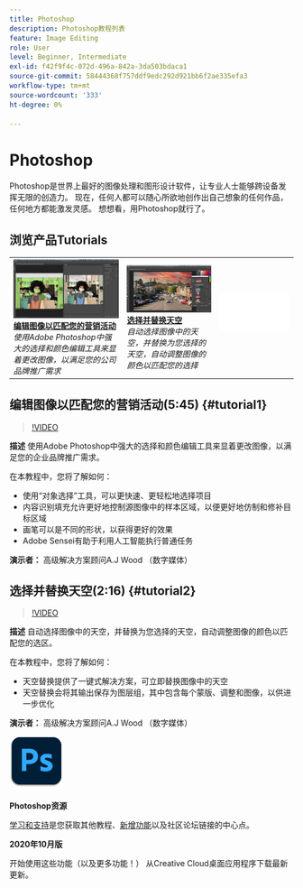```yaml
---
title: Photoshop
description: Photoshop教程列表
feature: Image Editing
role: User
level: Beginner, Intermediate
exl-id: f42f9f4c-072d-496a-842a-3da503bdaca1
source-git-commit: 58444368f757ddf9edc292d921bb6f2ae335efa3
workflow-type: tm+mt
source-wordcount: '333'
ht-degree: 0%

---
```


# Photoshop

Photoshop是世界上最好的图像处理和图形设计软件，让专业人士能够跨设备发挥无限的创造力。 现在，任何人都可以随心所欲地创作出自己想象的任何作品，任何地方都能激发灵感。 想想看，用Photoshop就行了。

## 浏览产品Tutorials

<table style="table-layout:fixed">
<tr>
 <td>
   <a href="photoshop.md#tutorial1">
      <img alt="编辑图像以匹配您的营销活动" src="../assets/PS_ObjectSelect_ContentAware_wood.jpg" />
   </a>
    <div>
   <a href="photoshop.md#tutorial1"><strong>编辑图像以匹配您的营销活动</strong></a>
    </div>
    <em>使用Adobe Photoshop中强大的选择和颜色编辑工具来显着更改图像，以满足您的公司品牌推广需求</em>
    <br>
  </td>
  <td>
    <a href="photoshop.md#tutorial2">
        <img alt="选择并替换天空" src="../assets/PS_Sky_Replace_wood.jpg" />
    </a>
    <div>
    <a href="photoshop.md#tutorial2"><strong>选择并替换天空</strong></a>
    </div>
    <em>自动选择图像中的天空，并替换为您选择的天空，自动调整图像的颜色以匹配您的选择</em>
    <br>
  </td>
  <td>
    <img alt="间隔物" src="../assets/Whitespacer.png" />
    <div>
    <br>
  </td>
</tr>
</table>

## 编辑图像以匹配您的营销活动(5:45) {#tutorial1}

>[!VIDEO](https://video.tv.adobe.com/v/326950?hidetitle=true)

**描述**
使用Adobe Photoshop中强大的选择和颜色编辑工具来显着更改图像，以满足您的企业品牌推广需求。

在本教程中，您将了解如何：
* 使用“对象选择”工具，可以更快速、更轻松地选择项目
* 内容识别填充允许更好地控制源图像中的样本区域，以便更好地仿制和修补目标区域
* 画笔可以是不同的形状，以获得更好的效果
* Adobe Sensei有助于利用人工智能执行普通任务

**演示者：**
高级解决方案顾问A.J Wood （数字媒体）

## 选择并替换天空(2:16) {#tutorial2}

>[!VIDEO](https://video.tv.adobe.com/v/326953?hidetitle=true)

**描述**
自动选择图像中的天空，并替换为您选择的天空，自动调整图像的颜色以匹配您的选区。

在本教程中，您将了解如何：
* 天空替换提供了一键式解决方案，可立即替换图像中的天空
* 天空替换会将其输出保存为图层组，其中包含每个蒙版、调整和图像，以供进一步优化


**演示者：**
高级解决方案顾问A.J Wood （数字媒体）

![Photoshop徽标](../assets/ps_appicon_96.png)

**Photoshop资源**

[学习和支持](https://helpx.adobe.com/support/photoshop.html)是您获取其他教程、[新增功能](https://helpx.adobe.com/photoshop/using/whats-new.html)以及社区论坛链接的中心点。

**2020年10月版**

开始使用这些功能（以及更多功能！） 从Creative Cloud桌面应用程序下载最新更新。

